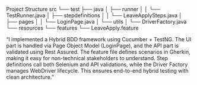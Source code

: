 Project Structure
src
 └── test
     ├── java
     │    ├── runner
     │    │    └── TestRunner.java
     │    ├── stepdefinitions
     │    │    └── LeaveApplySteps.java
     │    ├── pages
     │    │    └── LoginPage.java
     │    └── utils
     │         └── DriverFactory.java
     └── resources
          └── features
               └── LeaveApply.feature


  “I implemented a Hybrid BDD framework using Cucumber + TestNG. 
  The UI part is handled via Page Object Model (LoginPage), and the API part is validated using Rest Assured. 
  The feature file defines scenarios in Gherkin, making it easy for non-technical stakeholders to understand. 
  Step definitions call both Selenium and API validations, while the Driver Factory manages WebDriver lifecycle. 
  This ensures end-to-end hybrid testing with clean architecture.”             
